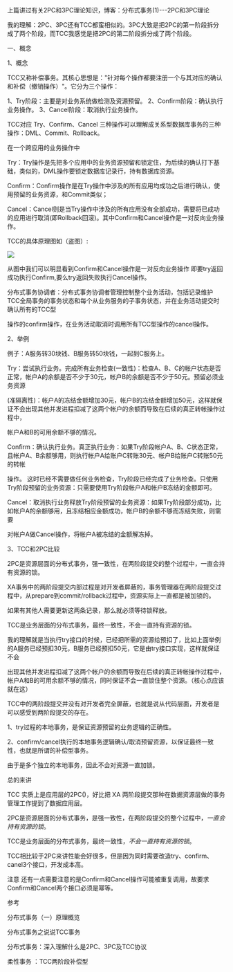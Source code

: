 上篇讲过有关2PC和3PC理论知识，博客：分布式事务(1)---2PC和3PC理论

我的理解：2PC、3PC还有TCC都蛮相似的。3PC大致是把2PC的第一阶段拆分成了两个阶段，而TCC我感觉是把2PC的第二阶段拆分成了两个阶段。

一、概念

1、概念

TCC又称补偿事务。其核心思想是："针对每个操作都要注册一个与其对应的确认和补偿（撤销操作）"。它分为三个操作：

1、Try阶段：主要是对业务系统做检测及资源预留。
2、Confirm阶段：确认执行业务操作。
3、Cancel阶段：取消执行业务操作。


TCC对应 Try、Confirm、Cancel 三种操作可以理解成关系型数据库事务的三种操作：DML、Commit、Rollback。

在一个跨应用的业务操作中

Try：Try操作是先把多个应用中的业务资源预留和锁定住，为后续的确认打下基础，类似的，DML操作要锁定数据库记录行，持有数据库资源。

Confirm：Confirm操作是在Try操作中涉及的所有应用均成功之后进行确认，使用预留的业务资源，和Commit类似；

Cancel：Cancel则是当Try操作中涉及的所有应用没有全部成功，需要将已成功的应用进行取消(即Rollback回滚)。其中Confirm和Cancel操作是一对反向业务操作。

TCC的具体原理图如（盗图）:

![](https://gitee.com/hxc8/images7/raw/master/img/202407190027956.jpg)

从图中我们可以明显看到Confirm和Cancel操作是一对反向业务操作 即要try返回成功执行Confirm,要么try返回失败执行Cancel操作。

分布式事务协调者：分布式事务协调者管理控制整个业务活动，包括记录维护TCC全局事务的事务状态和每个从业务服务的子事务状态，并在业务活动提交时确认所有的TCC型

操作的confirm操作，在业务活动取消时调用所有TCC型操作的cancel操作。

2、举例

例子：A服务转30块钱、B服务转50块钱，一起到C服务上。

Try：尝试执行业务。完成所有业务检查(一致性)：检查A、B、C的帐户状态是否正常，帐户A的余额是否不少于30元，帐户B的余额是否不少于50元。预留必须业务资源

(准隔离性)：帐户A的冻结金额增加30元，帐户B的冻结金额增加50元，这样就保证不会出现其他并发进程扣减了这两个帐户的余额而导致在后续的真正转帐操作过程中，

帐户A和B的可用余额不够的情况。

Confirm：确认执行业务。真正执行业务：如果Try阶段帐户A、B、C状态正常，且帐户A、B余额够用，则执行帐户A给账户C转账30元、帐户B给账户C转账50元的转帐

操作。 这时已经不需要做任何业务检查，Try阶段已经完成了业务检查。只使用Try阶段预留的业务资源：只需要使用Try阶段帐户A和帐户B冻结的金额即可。

Cancel：取消执行业务释放Try阶段预留的业务资源：如果Try阶段部分成功，比如帐户A的余额够用，且冻结相应金额成功，帐户B的余额不够而冻结失败，则需要

对帐户A做Cancel操作，将帐户A被冻结的金额解冻掉。

3、TCC和2PC比较

2PC是资源层面的分布式事务，强一致性，在两阶段提交的整个过程中，一直会持有资源的锁。

XA事务中的两阶段提交内部过程是对开发者屏蔽的，事务管理器在两阶段提交过程中，从prepare到commit/rollback过程中，资源实际上一直都是被加锁的。

如果有其他人需要更新这两条记录，那么就必须等待锁释放。

TCC是业务层面的分布式事务，最终一致性，不会一直持有资源的锁。

我的理解就是当执行try接口的时候，已经把所需的资源给预扣了，比如上面举例的A服务已经预扣30元，B服务已经预扣50元，它是由try接口实现，这样就保证不会

出现其他并发进程扣减了这两个帐户的余额而导致在后续的真正转帐操作过程中，帐户A和B的可用余额不够的情况，同时保证不会一直锁住整个资源。（核心点应该就在这）

TCC中的两阶段提交并没有对开发者完全屏蔽，也就是说从代码层面，开发者是可以感受到两阶段提交的存在。

1、try过程的本地事务，是保证资源预留的业务逻辑的正确性。

2、confirm/cancel执行的本地事务逻辑确认/取消预留资源，以保证最终一致性，也就是所谓的补偿型事务。

由于是多个独立的本地事务，因此不会对资源一直加锁。

总的来讲

TCC 实质上是应用层的2PC()，好比把 XA 两阶段提交那种在数据资源层做的事务管理工作提到了数据应用层。

2PC是资源层面的分布式事务，是强一致性，在两阶段提交的整个过程中，*一直会持有资源的锁*。

TCC是业务层面的分布式事务，最终一致性，*不会一直持有资源的锁*。

TCC相比较于2PC来讲性能会好很多，但是因为同时需要改造try、confirm、canel3个接口，开发成本高。


注意 还有一点需要注意的是Confirm和Cancel操作可能被重复调用，故要求Confirm和Cancel两个接口必须是幂等。



参考

分布式事务（一）原理概览

分布式事务之说说TCC事务

分布式事务：深入理解什么是2PC、3PC及TCC协议

柔性事务 ：TCC两阶段补偿型